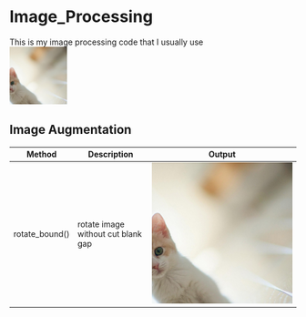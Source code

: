 # Image_Processing
This is my image processing code that I usually use  
<img src="https://github.com/bangpc/Image_Processing/blob/master/image/output_augmentation/output_rotated.png" width="20%" height="20%">

## Image Augmentation
|Method|Description|Output|
|---|---|---|
|rotate_bound()|rotate image without cut blank gap|![image](https://github.com/bangpc/Image_Processing/blob/master/image/output_augmentation/output_rotated.png)|
